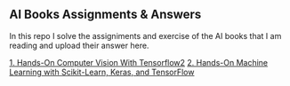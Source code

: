 ## AI Books Assignments & Answers ##

In this repo I solve the assigniments and exercise of the AI books that I am reading and upload their answer here.

[1. Hands-On Computer Vision With Tensorflow2](https://github.com/youssefHosni/AI-Books-Assignments-Answers/tree/main/Hands-On%20Computer%20Vision%20with%20Tensorflow%202)
[2. Hands-On Machine Learning with Scikit-Learn, Keras, and TensorFlow]()
